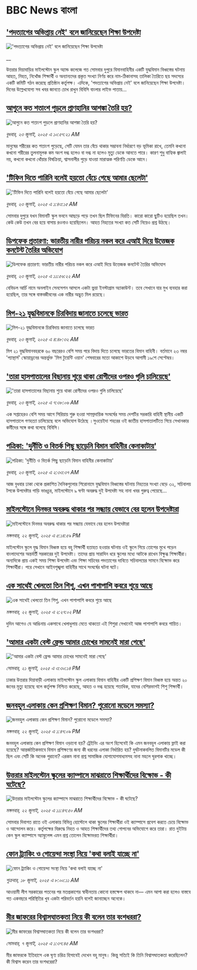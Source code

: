 # BBC News বাংলা## ['পদত্যাগের অভিপ্রায় নেই' বলে জানিয়েছেন শিক্ষা উপদেষ্টা ](https://www.bbc.co.uk/bengali/live/c4gdnmzgr74t?at_campaign=githubrss)!['পদত্যাগের অভিপ্রায় নেই' বলে জানিয়েছেন শিক্ষা উপদেষ্টা ](https://ichef.bbci.co.uk/ace/standard/240/cpsprodpb/ff34/live/bfbe8c90-67ab-11f0-8dbd-f3d32ebd3327.jpg)__উত্তরার দিয়াবাড়ির মাইলস্টোন স্কুল অ্যান্ড কলেজে গত সোমবার দুপুরে বিমানবাহিনীর একটি যুদ্ধবিমান বিধ্বস্তের ঘটনায় আহত, নিহত, নিখোঁজ শিক্ষার্থী ও অন্যান্যদের প্রকৃত সংখ্যা নির্ণয় করে নাম-ঠিকানাসহ তালিকা তৈরিতে ছয় সদস্যের একটি কমিটি গঠন করেছে প্রতিষ্ঠান কর্তৃপক্ষ। এদিকে, 'পদত্যাগের অভিপ্রায় নেই' বলে জানিয়েছেন শিক্ষা উপদেষ্টা। দিনের উল্লেখযোগ্য সব খবর জানতে চোখ রাখুন বিবিসি বাংলার লাইভ পাতায়...## [আগুনে কত শতাংশ পুড়লে প্রাণহানির আশঙ্কা তৈরি হয়?](https://www.bbc.com/bengali/articles/cew0v4llvqko?at_campaign=githubrss)![আগুনে কত শতাংশ পুড়লে প্রাণহানির আশঙ্কা তৈরি হয়?](https://ichef.bbci.co.uk/ace/ws/240/cpsprodpb/aa53/live/29e68190-67b1-11f0-af20-030418be2ca5.jpg)_বুধবার, ২৩ জুলাই, ২০২৫ এ ১০:৫৭:২১ AM_মানুষের শরীরের কত শতাংশ পুড়েছে, সেটি যেমন তার বেঁচে থাকার সম্ভাবনা নির্ধারণে বড় ভূমিকা রাখে, তেমনি কখনো কখনো শরীরের তুলনামূলক কম অংশ দগ্ধ হলেও বা দগ্ধ না হলেও মৃত্যু ডেকে আনতে পারে। কারণ শুধু বাহ্যিক জ্বালাই নয়, কখনো কখনো ধোঁয়ার বিষক্রিয়া, শ্বাসনালীর পুড়ে যাওয়া মারাত্মক পরিণতি ডেকে আনে।## ['টিফিন দিতে পারিনি বলেই হয়তো বেঁচে গেছে আমার ছেলেটা'](https://www.bbc.com/bengali/articles/c07d4n1vxl1o?at_campaign=githubrss)!['টিফিন দিতে পারিনি বলেই হয়তো বেঁচে গেছে আমার ছেলেটা'](https://ichef.bbci.co.uk/ace/ws/240/cpsprodpb/34db/live/480665e0-670d-11f0-97e0-491eb8268629.jpg)_বুধবার, ২৩ জুলাই, ২০২৫ এ ১:৪৩:১৫ AM_সোমবার দুপুরে যখন বিমানটি স্কুল ভবনে আছড়ে পড়ে তখন ছিল টিফিনের বিরতি। কারো কারো ছুটিও হয়েছিল তখন। কেউ কেউ তখন বের হয়ে বাসায় রওনাও হয়েছিলেন। আহত নিহতের সংখ্যা কত সেটি নিয়েও প্রশ্ন উঠছে।## [ডিপফেক প্রতারণা: ভারতীয় নারীর পরিচয় নকল করে এআই দিয়ে উত্তেজক কনটেন্ট তৈরির অভিযোগ](https://www.bbc.com/bengali/articles/cd781r0wnjlo?at_campaign=githubrss)![ডিপফেক প্রতারণা: ভারতীয় নারীর পরিচয় নকল করে এআই দিয়ে উত্তেজক কনটেন্ট তৈরির অভিযোগ](https://ichef.bbci.co.uk/ace/ws/240/cpsprodpb/6bef/live/055c9460-67aa-11f0-8dbd-f3d32ebd3327.png)_বুধবার, ২৩ জুলাই, ২০২৫ এ ১১:৫৬:২২ AM_বেবিডল আর্চি নামে অনলাইন সেনসেশন আসলে একটা ভুয়া ইনস্টাগ্রাম অ্যাকাউন্ট। তবে সেখানে যার মুখ ব্যবহার করা হয়েছিল, তার সঙ্গে বাস্তবজীবনের এক নারীর অদ্ভুত মিল রয়েছে।## [মিগ-২১ যুদ্ধবিমানকে চিরবিদায় জানাতে চলেছে ভারত](https://www.bbc.com/bengali/articles/cg5zj55q1d3o?at_campaign=githubrss)![মিগ-২১ যুদ্ধবিমানকে চিরবিদায় জানাতে চলেছে ভারত](https://ichef.bbci.co.uk/ace/ws/240/cpsprodpb/8fc9/live/9350fc90-66fe-11f0-8dbd-f3d32ebd3327.jpg)_বুধবার, ২৩ জুলাই, ২০২৫ এ ৪:৪৮:৩২ AM_মিগ ২১ যুদ্ধবিমানবহরকে ৬০ বছরেরও বেশি সময় পরে বিদায় দিতে চলেছে ভারতের বিমান বাহিনী। বর্তমানে ২৩ নম্বর 'প্যান্থার্স' স্কোয়াড্রনের অন্তর্ভুক্ত 'মিগ টুয়েন্টি ওয়ান' শেষবারের মতো আকাশে উড়বে আগামী ১৯শে সেপ্টেম্বর।## ['তারা হাসপাতালের বিছানায় শুয়ে থাকা রোগীদের ওপরও গুলি চালিয়েছে'](https://www.bbc.com/bengali/articles/c5y717xj8xko?at_campaign=githubrss)!['তারা হাসপাতালের বিছানায় শুয়ে থাকা রোগীদের ওপরও গুলি চালিয়েছে'](https://ichef.bbci.co.uk/ace/ws/240/cpsprodpb/4901/live/ad4c14b0-677e-11f0-af20-030418be2ca5.jpg)_বুধবার, ২৩ জুলাই, ২০২৫ এ ৭:৩৮:০৬ AM_এক সপ্তাহেরও বেশি সময় আগে সিরিয়ায় শুরু হওয়া সাম্প্রদায়িক সংঘর্ষের সময় দেশটির সরকারি বাহিনী স্থানীয় একটি হাসপাতালে গণহত্যা চালিয়েছে বলে অভিযোগ উঠেছে ।সুওয়েইদা শহরের ওই জাতীয় হাসপাতালটিতে গিয়ে সেখানকার কর্মীদের সঙ্গে কথা বলেছে বিবিসি।## [পত্রিকা: 'দুর্নীতি ও বিতর্ক পিছু ছাড়েনি বিমান বাহিনীর কেনাকাটায়'](https://www.bbc.com/bengali/articles/cj4er25xyp7o?at_campaign=githubrss)![পত্রিকা: 'দুর্নীতি ও বিতর্ক পিছু ছাড়েনি বিমান বাহিনীর কেনাকাটায়'](https://ichef.bbci.co.uk/ace/ws/240/cpsprodpb/899a/live/b43dd1f0-676a-11f0-8dbd-f3d32ebd3327.jpg)_বুধবার, ২৩ জুলাই, ২০২৫ এ ২:৩৩:৩৭ AM_আজ বুধবার ঢাকা থেকে প্রকাশিত দৈনিকগুলোর শিরোনামে যুদ্ধবিমান বিধ্বস্তের ঘটনায় নিহতের সংখ্যা বেড়ে ৩২, সচিবালয় টপকে উপদেষ্টার গাড়ি ভাঙচুর, মাইলস্টোনে ৯ ঘণ্টা অবরুদ্ধ দুই উপদেষ্টা সহ নানা খবর গুরুত্ব পেয়েছে…## [মাইলস্টোনে দিনভর অবরুদ্ধ থাকার পর সন্ধ্যায় যেভাবে বের হলেন উপদেষ্টারা](https://www.bbc.com/bengali/articles/crk6yk87v3jo?at_campaign=githubrss)![মাইলস্টোনে দিনভর অবরুদ্ধ থাকার পর সন্ধ্যায় যেভাবে বের হলেন উপদেষ্টারা](https://ichef.bbci.co.uk/ace/ws/240/cpsprodpb/71b6/live/59e90000-671d-11f0-8139-991899391ed8.jpg)_মঙ্গলবার, ২২ জুলাই, ২০২৫ এ ৫:১৪:৫৯ PM_মাইলস্টোন স্কুলে যুদ্ধ বিমান বিধ্বস্ত হয়ে বহু শিক্ষার্থী হতাহত হওয়ার ঘটনায় ওই স্কুলে গিয়ে তোপের মুখে পড়েন বাংলাদেশের অন্তর্বর্তী সরকারের দুই উপদেষ্টা। তাদের প্রায় সারাদিন ধরে স্কুলের মধ্যে আটকে রাখেন বিক্ষুব্ধ শিক্ষার্থীরা। অন্যদিকে প্রায় একই সময় শিক্ষা উপদেষ্টা এবং শিক্ষা সচিবের পদত্যাগের দাবিতে সচিবালয়ের সামনে বিক্ষোভ করে শিক্ষার্থীরা। পরে সেখানে আইনশৃঙ্খলা বাহিনীর সাথে সংঘর্ষের ঘটনা ঘটে।## [এক সাথেই খেলতো তিন শিশু, এখন পাশাপাশি কবরে শুয়ে আছে](https://www.bbc.com/bengali/articles/c75r2n3gwr9o?at_campaign=githubrss)![এক সাথেই খেলতো তিন শিশু, এখন পাশাপাশি কবরে শুয়ে আছে](https://ichef.bbci.co.uk/ace/ws/240/cpsprodpb/fb31/live/e29d7c60-6703-11f0-8dbd-f3d32ebd3327.jpg)_মঙ্গলবার, ২২ জুলাই, ২০২৫ এ ২:২৭:০২ PM_দুদিন আগেও যে আঙিনায় একসাথে খেলাধুলায় মেতে থাকতো এই শিশুরা সেখানেই আজ পাশাপাশি কবরে শায়িত।## ['আমার একটা বেস্ট ফ্রেন্ড আমার চোখের সামনেই মারা গেছে'](https://www.bbc.com/bengali/articles/cdjxv2me41no?at_campaign=githubrss)!['আমার একটা বেস্ট ফ্রেন্ড আমার চোখের সামনেই মারা গেছে'](https://ichef.bbci.co.uk/ace/ws/240/cpsprodpb/da06/live/5342e3e0-6643-11f0-af20-030418be2ca5.jpg)_সোমবার, ২১ জুলাই, ২০২৫ এ ৩:৩০:১৪ PM_ঢাকার উত্তরার দিয়াবাড়ী এলাকায় মাইলস্টোন স্কুল এলাকায় বিমান বাহিনীর একটি প্রশিক্ষণ বিমান বিধ্বস্ত হয়ে অন্তত ২০ জনের মৃত্যু হয়েছে বলে কর্তৃপক্ষ নিশ্চিত করেছে, আহত ও দগ্ধ হয়েছে শতাধিক, যাদের বেশিরভাগই শিশু শিক্ষার্থী।## [জনবহুল এলাকায় কেন প্রশিক্ষণ বিমান? পুরোনো মডেলে সমস্যা?](https://www.bbc.com/bengali/articles/c39z889pr41o?at_campaign=githubrss)![জনবহুল এলাকায় কেন প্রশিক্ষণ বিমান? পুরোনো মডেলে সমস্যা?](https://ichef.bbci.co.uk/ace/ws/240/cpsprodpb/8200/live/c0dee730-66db-11f0-89ea-4d6f9851f623.jpg)_মঙ্গলবার, ২২ জুলাই, ২০২৫ এ ১:৪৭:০৯ PM_জনবহুল এলাকায় কেন প্রশিক্ষণ বিমান ওড়ানো হয়? ট্রেইনিং এর অংশ হিসেবেই কি এমন জনবহুল এলাকায় ফ্লাই করা হয়েছে? আন্তর্জাতিকভাবে বিমান প্রশিক্ষণের জন্য কী ধরনের এলাকা নির্ধারিত হয়? দুর্ঘটনাকবলিত বিমানটির মডেল কী ছিল এবং সেটি কি অনেক পুরানো? এরকম নানা প্রশ্ন সামাজিক যোগাযোগমাধ্যমসহ নানা মহলে ঘুরপাক খাচ্ছে।## [উত্তরার মাইলস্টোন স্কুলের ক্যাম্পাসে মাঝরাতে শিক্ষার্থীদের বিক্ষোভ - কী ঘটেছে?](https://www.bbc.com/bengali/articles/cn9yrwv8g3ro?at_campaign=githubrss)![উত্তরার মাইলস্টোন স্কুলের ক্যাম্পাসে মাঝরাতে শিক্ষার্থীদের বিক্ষোভ - কী ঘটেছে?](https://ichef.bbci.co.uk/ace/ws/240/cpsprodpb/a6f2/live/ce3da6e0-66eb-11f0-af20-030418be2ca5.jpg)_মঙ্গলবার, ২২ জুলাই, ২০২৫ এ ১১:৪৭:৫০ AM_সোমবার দিবাগত রাতে ওই এলাকায় বিভিন্ন হোস্টেলে থাকা স্কুলের শিক্ষার্থীরা ওই ক্যাম্পাসে প্রবেশ করতে চেয়ে বিক্ষোভ ও আন্দোলন করে। কর্তৃপক্ষের বিরুদ্ধে নিহত ও আহত শিক্ষার্থীদের তথ্য গোপনের অভিযোগে করে তারা। রাত দুইটায় কেন স্কুল ক্যাম্পাসে অ্যাম্বুলেন্স এমন প্রশ্ন তোলেন বিক্ষোভরত শিক্ষার্থীরা।## [ফোন ট্র্যাকিং ও গোয়েন্দা সংস্থা নিয়ে 'কথা বলাই যাচ্ছে না'](https://www.bbc.com/bengali/articles/cj9vd17zp8wo?at_campaign=githubrss)![ফোন ট্র্যাকিং ও গোয়েন্দা সংস্থা নিয়ে 'কথা বলাই যাচ্ছে না'](https://ichef.bbci.co.uk/ace/ws/240/cpsprodpb/9632/live/a084d100-63b3-11f0-af20-030418be2ca5.jpg)_শুক্রবার, ১৮ জুলাই, ২০২৫ এ ৮:০০:১১ AM_আওয়ামী লীগ সরকারের পতনের পর মতপ্রকাশের স্বাধীনতায় কোনো হস্তক্ষেপ থাকবে না–– এমন আশা করা হলেও বাস্তবে গত একবছরে পরিস্থিতির খুব একটা পরিবর্তন হয়নি বলেই জানাচ্ছেন অনেকে।## [মীর জাফরের বিশ্বাসঘাতকতা নিয়ে কী বলেন তার বংশধররা?](https://www.bbc.com/bengali/articles/c6250ggd56do?at_campaign=githubrss)![মীর জাফরের বিশ্বাসঘাতকতা নিয়ে কী বলেন তার বংশধররা?](https://ichef.bbci.co.uk/ace/ws/240/cpsprodpb/7271/live/91ad68c0-5997-11f0-9074-8989d8c97d87.jpg)_সোমবার, ৭ জুলাই, ২০২৫ এ ১:৩৭:৪৫ AM_মীর জাফরকে ইতিহাসে এক ঘৃণ্য চরিত্র হিসাবেই দেখেন বহু মানুষ। কিন্তু সত্যিই কি তিনি বিশ্বাসঘাতকতা করেছিলেন? কী বিশ্বাস করেন তার বংশধরেরা?
